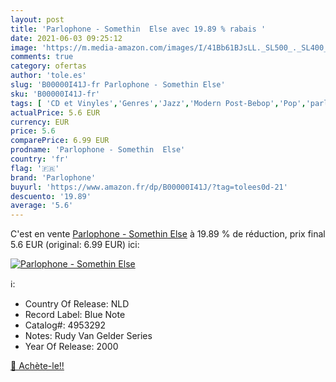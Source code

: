 ```yaml
---
layout: post
title: 'Parlophone - Somethin  Else avec 19.89 % rabais '
date: 2021-06-03 09:25:12
image: 'https://m.media-amazon.com/images/I/41Bb61BJsLL._SL500_._SL400_.jpg'
comments: true
category: ofertas
author: 'tole.es'
slug: 'B00000I41J-fr Parlophone - Somethin Else'
sku: 'B00000I41J-fr'
tags: [ 'CD et Vinyles','Genres','Jazz','Modern Post-Bebop','Pop','parlophone', ]
actualPrice: 5.6 EUR
currency: EUR
price: 5.6
comparePrice: 6.99 EUR
prodname: 'Parlophone - Somethin  Else'
country: 'fr'
flag: '🇫🇷'
brand: 'Parlophone'
buyurl: 'https://www.amazon.fr/dp/B00000I41J/?tag=tolees0d-21'
descuento: '19.89'
average: '5.6'
---
```


C'est en vente [Parlophone - Somethin  Else](https://www.amazon.fr/dp/B00000I41J/?tag=tolees0d-21)  à  19.89 % de réduction, prix final  5.6 EUR (original: 6.99 EUR) ici:

[![Parlophone - Somethin  Else](https://m.media-amazon.com/images/I/41Bb61BJsLL._SL500_._SL400_.jpg)](https://www.amazon.fr/dp/B00000I41J/?tag=tolees0d-21)

ℹ️:

- Country Of Release: NLD
- Record Label: Blue Note
- Catalog#: 4953292
- Notes: Rudy Van Gelder Series
- Year Of Release: 2000

[🛒 Achète-le!!](https://www.amazon.fr/dp/B00000I41J/?tag=tolees0d-21)

